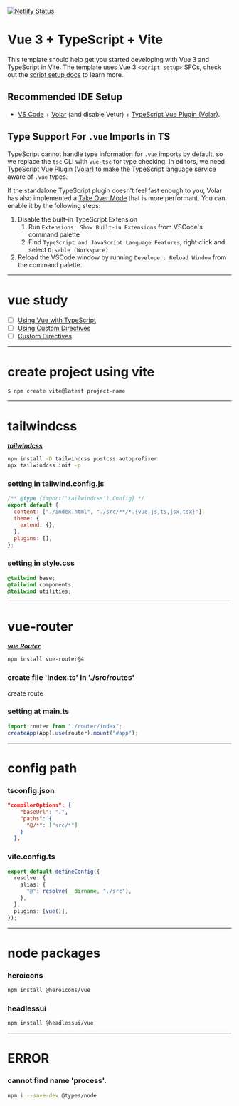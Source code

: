 [![Netlify Status](https://api.netlify.com/api/v1/badges/fb755542-ceba-4628-9023-61ff7b040bb1/deploy-status)](https://app.netlify.com/sites/marvel-fitness/deploys)



# Vue 3 + TypeScript + Vite

This template should help get you started developing with Vue 3 and TypeScript in Vite. The template uses Vue 3 `<script setup>` SFCs, check out the [script setup docs](https://v3.vuejs.org/api/sfc-script-setup.html#sfc-script-setup) to learn more.

## Recommended IDE Setup

- [VS Code](https://code.visualstudio.com/) + [Volar](https://marketplace.visualstudio.com/items?itemName=Vue.volar) (and disable Vetur) + [TypeScript Vue Plugin (Volar)](https://marketplace.visualstudio.com/items?itemName=Vue.vscode-typescript-vue-plugin).

## Type Support For `.vue` Imports in TS

TypeScript cannot handle type information for `.vue` imports by default, so we replace the `tsc` CLI with `vue-tsc` for type checking. In editors, we need [TypeScript Vue Plugin (Volar)](https://marketplace.visualstudio.com/items?itemName=Vue.vscode-typescript-vue-plugin) to make the TypeScript language service aware of `.vue` types.

If the standalone TypeScript plugin doesn't feel fast enough to you, Volar has also implemented a [Take Over Mode](https://github.com/johnsoncodehk/volar/discussions/471#discussioncomment-1361669) that is more performant. You can enable it by the following steps:

1. Disable the built-in TypeScript Extension
   1. Run `Extensions: Show Built-in Extensions` from VSCode's command palette
   2. Find `TypeScript and JavaScript Language Features`, right click and select `Disable (Workspace)`
2. Reload the VSCode window by running `Developer: Reload Window` from the command palette.

---

# vue study

- [ ] [Using Vue with TypeScript](https://vuejs.org/guide/typescript/overview.html)
- [ ] [Using Custom Directives](https://vuejs.org/api/sfc-script-setup.html#using-custom-directives)
- [ ] [Custom Directives](https://vuejs.org/guide/reusability/custom-directives.html)

---

# create project using vite

```bash
$ npm create vite@latest project-name
```

---

# tailwindcss

**_[tailwindcss](https://tailwindcss.com/)_**

```bash
npm install -D tailwindcss postcss autoprefixer
npx tailwindcss init -p
```

### setting in tailwind.config.js

```javascript
/** @type {import('tailwindcss').Config} */
export default {
  content: ["./index.html", "./src/**/*.{vue,js,ts,jsx,tsx}"],
  theme: {
    extend: {},
  },
  plugins: [],
};
```

### setting in style.css

```css
@tailwind base;
@tailwind components;
@tailwind utilities;
```

---

# vue-router

**_[vue Router](https://router.vuejs.org/)_**

```bash
npm install vue-router@4
```

### create file 'index.ts' in './src/routes'

create route

### setting at main.ts

```typescript
import router from "./router/index";
createApp(App).use(router).mount("#app");
```

---

# config path

### tsconfig.json

```json
"compilerOptions": {
    "baseUrl": ".",
    "paths": {
      "@/*": ["src/*"]
    }
  },
```

### vite.config.ts

```typescript
export default defineConfig({
  resolve: {
    alias: {
      "@": resolve(__dirname, "./src"),
    },
  },
  plugins: [vue()],
});
```

---

# node packages

### heroicons

```bash
npm install @heroicons/vue
```

### headlessui

```bash
npm install @headlessui/vue
```

---

# ERROR

### cannot find name 'process'.

```bash
npm i --save-dev @types/node
```
